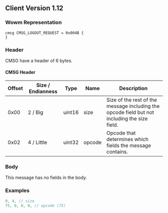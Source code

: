 ## Client Version 1.12

### Wowm Representation
```rust,ignore
cmsg CMSG_LOGOUT_REQUEST = 0x004B {
}
```
### Header
CMSG have a header of 6 bytes.

#### CMSG Header
| Offset | Size / Endianness | Type   | Name   | Description |
| ------ | ----------------- | ------ | ------ | ----------- |
| 0x00   | 2 / Big           | uint16 | size   | Size of the rest of the message including the opcode field but not including the size field.|
| 0x02   | 4 / Little        | uint32 | opcode | Opcode that determines which fields the message contains.|

### Body

This message has no fields in the body.

### Examples
```c
0, 4, // size
75, 0, 0, 0, // opcode (75)
```
